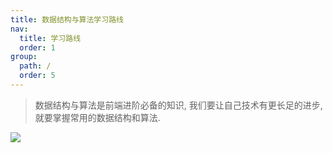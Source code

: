 ```yaml
---
title: 数据结构与算法学习路线
nav:
  title: 学习路线
  order: 1
group:
  path: /
  order: 5
---
```


> 数据结构与算法是前端进阶必备的知识, 我们要让自己技术有更长足的进步, 就要掌握常用的数据结构和算法.

![](http://cdn.dooring.cn/dr/math.png)

